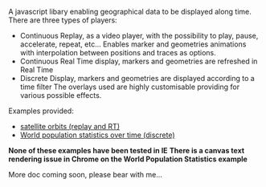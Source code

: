 A javascript libary enabling geographical data to be displayed along time. There are three types of players:
- Continuous Replay, as a video player, with the possibility to play, pause, accelerate, repeat, etc... Enables marker and geometries animations with interpolation between positions and traces as options.
- Continuous Real Time display, markers and geometries are refreshed in Real Time
- Discrete Display, markers and geometries are displayed according to a time filter
The overlays used are highly customisable providing for various possible effects.

Examples provided:
- [satellite orbits (replay and RT)](http://demos.metaaps.com/playMap/examples/continuous.html)
- [World population statistics over time (discrete)](http://demos.metaaps.com/playMap/examples/discrete.html)

**None of these examples have been tested in IE**
**There is a canvas text rendering issue in Chrome on the World Population Statistics example**

More doc coming soon, please bear with me...